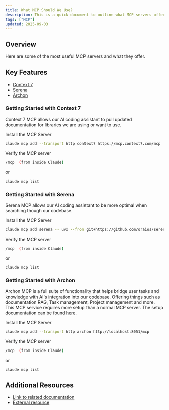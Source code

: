 ```yaml
---
title: What MCP Should We Use?
description: This is a quick document to outline what MCP servers offer great value.
tags: ["MCP"]
updated: 2025-09-03
---
```

## Overview

Here are some of the most useful MCP servers and what they offer.

## Key Features

- [Context 7](https://github.com/upstash/context7)
- [Serena](https://github.com/oraios/serena)
- [Archon](https://github.com/coleam00/Archon)

### Getting Started with Context 7

Context 7 MCP allows our AI coding assistant to pull updated documentation for libraries we are using or want to use.

Install the MCP Server

```bash
claude mcp add --transport http context7 https://mcp.context7.com/mcp
```

Verify the MCP server

```bash
/mcp  (from inside Claude)
```
or
```bash
claude mcp list
```


### Getting Started with Serena

Serena MCP allows our AI coding assistant to be more optimal when searching though our codebase.

Install the MCP Server

```bash
claude mcp add serena -- uvx --from git+https://github.com/oraios/serena serena start-mcp-server --context ide-assistant --project $(pwd)
```

Verify the MCP server

```bash
/mcp  (from inside Claude)
```
or
```bash
claude mcp list
```

### Getting Started with Archon

Archon MCP is a full suite of functionality that helps bridge user tasks and knowledge with AI's integration into our codebase. Offering things such as documentation RAG, Task management, Project management and more. This MCP service requires more setup than a normal MCP server. The setup documentation can be found [here](https://github.com/coleam00/Archon?tab=readme-ov-file#quick-start).

Install the MCP Server

```bash
claude mcp add --transport http archon http://localhost:8051/mcp
```

Verify the MCP server

```bash
/mcp  (from inside Claude)
```
or
```bash
claude mcp list
```

## Additional Resources

- [Link to related documentation](/path/to/doc)
- [External resource](https://example.com)
